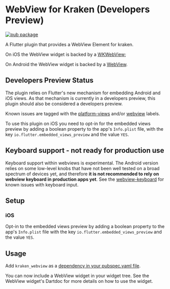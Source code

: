 # WebView for Kraken (Developers Preview)

[![pub package](https://img.shields.io/pub/v/kraken_webview.svg)](https://pub.dartlang.org/packages/kraken_webview)

A Flutter plugin that provides a WebView Element for kraken.

On iOS the WebView widget is backed by a [WKWebView](https://developer.apple.com/documentation/webkit/wkwebview);

On Android the WebView widget is backed by a [WebView](https://developer.android.com/reference/android/webkit/WebView).

## Developers Preview Status
The plugin relies on Flutter's new mechanism for embedding Android and iOS views.
As that mechanism is currently in a developers preview, this plugin should also be
considered a developers preview.

Known issues are tagged with the [platform-views](https://github.com/flutter/flutter/labels/a%3A%20platform-views) and/or [webview](https://github.com/flutter/flutter/labels/p%3A%20webview) labels.

To use this plugin on iOS you need to opt-in for the embedded views preview by
adding a boolean property to the app's `Info.plist` file, with the key `io.flutter.embedded_views_preview`
and the value `YES`.

## Keyboard support - not ready for production use
Keyboard support within webviews is experimental. The Android version relies on some low-level knobs that have not been well tested
on a broad spectrum of devices yet, and therefore **it is not recommended to rely on webview keyboard in production apps yet**.
See the [webview-keyboard](https://github.com/flutter/flutter/issues?q=is%3Aopen+is%3Aissue+label%3A%22p%3A+webview-keyboard%22) for known issues with keyboard input.

## Setup

### iOS
Opt-in to the embedded views preview by adding a boolean property to the app's `Info.plist` file
with the key `io.flutter.embedded_views_preview` and the value `YES`.

## Usage
Add `kraken_webview` as a [dependency in your pubspec.yaml file](https://flutter.io/platform-plugins/).

You can now include a WebView widget in your widget tree.
See the WebView widget's Dartdoc for more details on how to use the widget.
